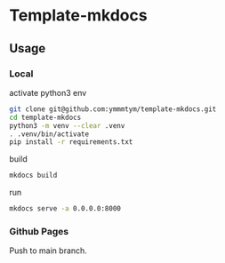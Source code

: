 # Template-mkdocs

## Usage

### Local

activate python3 env

```bash
git clone git@github.com:ymmmtym/template-mkdocs.git
cd template-mkdocs
python3 -m venv --clear .venv
. .venv/bin/activate
pip install -r requirements.txt
```

build

```bash
mkdocs build
```

run

```bash
mkdocs serve -a 0.0.0.0:8000
```

### Github Pages

Push to main branch.
